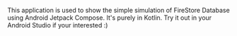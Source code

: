 This application is used to show the simple simulation of FireStore Database using Android Jetpack Compose. It's purely in Kotlin. 
Try it out in your Android Studio if your interested :)
